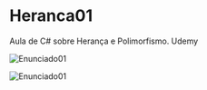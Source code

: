 # Heranca01
Aula de C# sobre Herança e Polimorfismo. Udemy

![Enunciado01](https://user-images.githubusercontent.com/80656730/181658890-6f8061b5-d22b-4fc2-ab33-7a5d626b5b78.png)


![Enunciado01](https://user-images.githubusercontent.com/80656730/182429842-588788c1-8868-4ccd-9b88-3163de486c1c.png)
